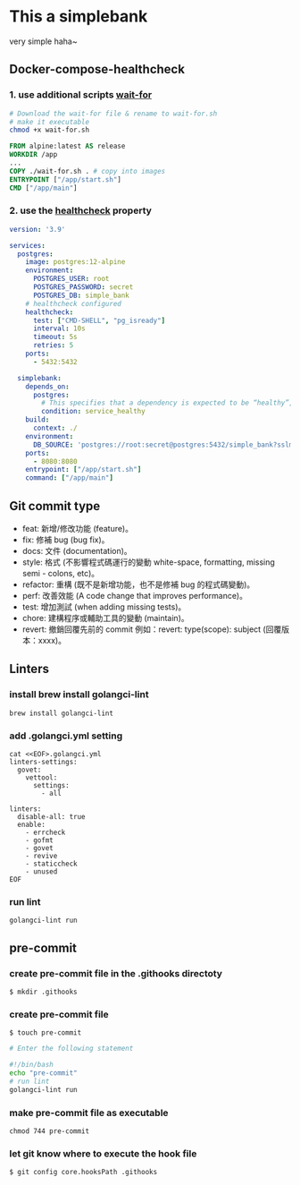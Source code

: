# This a simplebank
very simple haha~

## Docker-compose-healthcheck
### 1. use additional scripts [wait-for](https://github.com/eficode/wait-for)
```sh
# Download the wait-for file & rename to wait-for.sh
# make it executable
chmod +x wait-for.sh
```
```Dockerfile
FROM alpine:latest AS release
WORKDIR /app
...
COPY ./wait-for.sh . # copy into images
ENTRYPOINT ["/app/start.sh"]
CMD ["/app/main"]
```

### 2. use the [healthcheck](https://docs.docker.com/compose/compose-file/compose-file-v3/#healthcheck) property
```yml
version: '3.9'

services:
  postgres:
    image: postgres:12-alpine
    environment:
      POSTGRES_USER: root
      POSTGRES_PASSWORD: secret
      POSTGRES_DB: simple_bank
    # healthcheck configured
    healthcheck:
      test: ["CMD-SHELL", "pg_isready"]
      interval: 10s
      timeout: 5s
      retries: 5
    ports:
      - 5432:5432

  simplebank:
    depends_on:
      postgres:
        # This specifies that a dependency is expected to be “healthy”, which is defined with healthcheck, before starting a dependent service.
        condition: service_healthy
    build:
      context: ./
    environment:
      DB_SOURCE: 'postgres://root:secret@postgres:5432/simple_bank?sslmode=disable'
    ports:
      - 8080:8080
    entrypoint: ["/app/start.sh"]
    command: ["/app/main"]
```

## Git commit type
- feat: 新增/修改功能 (feature)。
- fix: 修補 bug (bug fix)。
- docs: 文件 (documentation)。
- style: 格式 (不影響程式碼運行的變動 white-space, formatting, missing semi - colons, etc)。
- refactor: 重構 (既不是新增功能，也不是修補 bug 的程式碼變動)。
- perf: 改善效能 (A code change that improves performance)。
- test: 增加測試 (when adding missing tests)。
- chore: 建構程序或輔助工具的變動 (maintain)。
- revert: 撤銷回覆先前的 commit 例如：revert: type(scope): subject (回覆版本：xxxx)。

## Linters

### install brew install golangci-lint
```
brew install golangci-lint
```

### add .golangci.yml setting
```
cat <<EOF>.golangci.yml
linters-settings:
  govet:
    vettool:
      settings:
        - all

linters:
  disable-all: true
  enable:
    - errcheck
    - gofmt
    - govet
    - revive
    - staticcheck
    - unused
EOF
```

### run lint
```
golangci-lint run
```


## pre-commit
### create pre-commit file in the .githooks directoty
```
$ mkdir .githooks
```
### create pre-commit file
```
$ touch pre-commit
```
```bash
# Enter the following statement

#!/bin/bash
echo "pre-commit"
# run lint
golangci-lint run
```

### make pre-commit file as executable
```
chmod 744 pre-commit
```

### let git know where to execute the hook file
```
$ git config core.hooksPath .githooks
```
